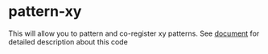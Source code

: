 # pattern-xy
This will allow you to pattern and co-register xy patterns.
See [document](https://docs.google.com/document/d/1-JUh07n5B2JEqUmg6tkGTbQ7zrT5hNYcfUa5oMXOGm4/edit) for detailed description about this code
